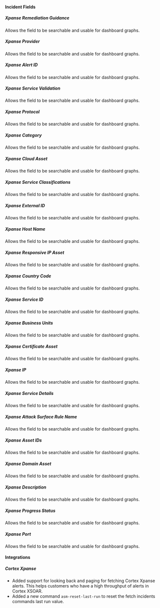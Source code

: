
#### Incident Fields

##### Xpanse Remediation Guidance

Allows the field to be searchable and usable for dashboard graphs.

##### Xpanse Provider

Allows the field to be searchable and usable for dashboard graphs.

##### Xpanse Alert ID

Allows the field to be searchable and usable for dashboard graphs.

##### Xpanse Service Validation

Allows  the field to be searchable and usable for dashboard graphs.

##### Xpanse Protocol

Allows the field to be searchable and usable for dashboard graphs.

##### Xpanse Category

Allows the field to be searchable and usable for dashboard graphs.

##### Xpanse Cloud Asset

Allows the field to be searchable and usable for dashboard graphs.

##### Xpanse Service Classifications

Allows the field to be searchable and usable for dashboard graphs.

##### Xpanse External ID

Allows the field to be searchable and usable for dashboard graphs.

##### Xpanse Host Name

Allows the field to be searchable and usable for dashboard graphs.

##### Xpanse Responsive IP Asset

Allows the field to be searchable and usable for dashboard graphs.

##### Xpanse Country Code

Allows the field to be searchable and usable for dashboard graphs.

##### Xpanse Service ID

Allows the field to be searchable and usable for dashboard graphs.

##### Xpanse Business Units

Allows  the field to be searchable and usable for dashboard graphs.

##### Xpanse Certificate Asset

Allows the field to be searchable and usable for dashboard graphs.

##### Xpanse IP

Allows the field to be searchable and usable for dashboard graphs.

##### Xpanse Service Details

Allows the field to be searchable and usable for dashboard graphs.

##### Xpanse Attack Surface Rule Name

Allows the field to be searchable and usable for dashboard graphs.

##### Xpanse Asset IDs

Allows the field to be searchable and usable for dashboard graphs.

##### Xpanse Domain Asset

Allows the field to be searchable and usable for dashboard graphs.

##### Xpanse Description

Allows the field to be searchable and usable for dashboard graphs.

##### Xpanse Progress Status

Allows the field to be searchable and usable for dashboard graphs.

##### Xpanse Port

Allows the field to be searchable and usable for dashboard graphs.


#### Integrations

##### Cortex Xpanse

- Added support for looking back and paging for fetching Cortex Xpanse alerts. This helps customers who have a high throughput of alerts in Cortex XSOAR.
- Added a new command `asm-reset-last-run` to reset the fetch incidents commands last run value.

